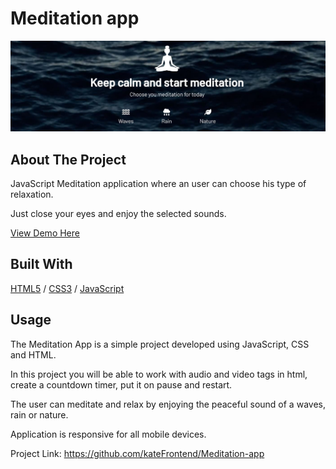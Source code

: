 <div>
  <h1>Meditation app</h1> 
  <img src="cover.JPG" alt="Meditation app" width="auto">
</div>

<!-- ABOUT THE PROJECT -->
## About The Project
<p>JavaScript Meditation application where an user can choose his type of relaxation.</p>
<p>Just close your eyes and enjoy the selected sounds.</p>

  <p>
 <a href="https://meditation-appli.glitch.me/">View Demo Here</a>
  </p>

## Built With

[HTML5](https://www.w3schools.com/html/) / [CSS3](https://www.w3schools.com/css/) / [JavaScript](https://www.w3schools.com/js/)
 
<!-- USAGE EXAMPLES -->
## Usage

<p>The Meditation App is a simple project developed using JavaScript, CSS and HTML.</p>
<p>In this project you will be able to work with audio and video tags in html, create a countdown timer, put it on pause and restart.</p>
<p>The user can meditate and relax by enjoying the peaceful sound of a waves, rain or nature. </p>
<p>Application is responsive for all mobile devices.</p>


Project Link: https://github.com/kateFrontend/Meditation-app
